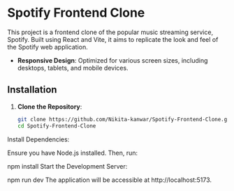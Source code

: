 # Spotify Frontend Clone

This project is a frontend clone of the popular music streaming service, Spotify. Built using React and Vite, it aims to replicate the look and feel of the Spotify web application.


- **Responsive Design**: Optimized for various screen sizes, including desktops, tablets, and mobile devices.

## Installation

1. **Clone the Repository**:

   ```bash
   git clone https://github.com/Nikita-kanwar/Spotify-Frontend-Clone.git
   cd Spotify-Frontend-Clone
Install Dependencies:

Ensure you have Node.js installed. Then, run:


npm install
Start the Development Server:


npm run dev
The application will be accessible at http://localhost:5173.





 
